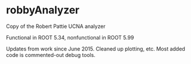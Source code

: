 # robbyAnalyzer
Copy of the Robert Pattie UCNA analyzer

Functional in ROOT 5.34, nonfunctional in ROOT 5.99

Updates from work since June 2015.  Cleaned up plotting, etc.  Most added code is commented-out debug tools.
